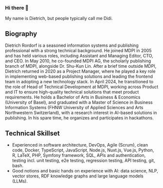 ### Hi there 👋

My name is Dietrich, but people typically call me Didi.

## Biography

Dietrich Rordorf is a seasoned information systems and publishing professional with a strong technical background. He joined MDPI in 2005 and has held various roles, including Assistant and Managing Editor, CTO, and CEO. In May 2010, he co-founded MDPI AG, the scholarly publishing branch of MDPI, alongside Dr. Shu-Kun Lin. After a brief time outside MDPI, Dietrich returned in 2020 as a Project Manager, where he played a key role in implementing web-based publishing solutions and leading the frontend team in adopting a new technology stack. In April 2024, he transitioned to the role of Head of Technical Development at MDPI, working across Product and IT to ensure high-quality technical solutions that meet product requirements. He holds a Bachelor of Arts in Business & Economics (University of Basel), and graduated with a Master of Science in Business Information Systems (FHNW University of Applied Sciences and Arts Northwestern Switzerland), with a research interest in AI-based solutions in publishing. In his spare time, he organizes and participates in hackathons.

## Technical Skillset
- Experienced in software architecture, DevOps, Agile (Scrum), clean code, Docker, TypeScript, JavaScript, Node.js, Nuxt.js, Vue.js, Python, R, LaTeX, PHP, Symfony framework, SQL, APIs and authentication, testing incl. unit testing, e2e testing, regression testing, API testing, git, bash. 
- Good notions and basic hands on experience with AI: data science, NLP, vector stores, RDF knowledge graphs and large language models (LLMs).


